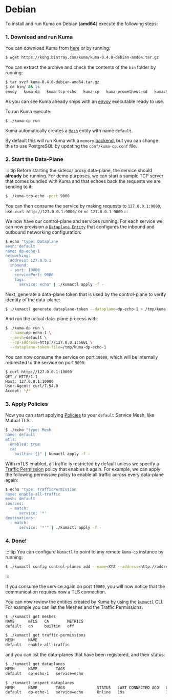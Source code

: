 # Debian

To install and run Kuma on Debian (**amd64**) execute the following steps:

### 1. Download and run Kuma

You can download Kuma from [here](https://kong.bintray.com/kuma/kuma-0.4.0-debian-amd64.tar.gz) or by running:

```sh
$ wget https://kong.bintray.com/kuma/kuma-0.4.0-debian-amd64.tar.gz
```

You can extract the archive and check the contents of the `bin` folder by running:

```sh
$ tar xvzf kuma-0.4.0-debian-amd64.tar.gz
$ cd bin/ && ls
envoy   kuma-dp   kuma-tcp-echo   kuma-cp   kuma-prometheus-sd   kumactl
```

As you can see Kuma already ships with an [envoy](http://envoyproxy.io) executable ready to use.

To run Kuma execute:

```sh
$ ./kuma-cp run
```

Kuma automatically creates a [`Mesh`](../../policies/mesh) entity with name `default`. 

By default this will run Kuma with a `memory` [backend](../../documentation/backends), but you can change this to use PostgreSQL by updating the `conf/kuma-cp.conf` file.

### 2. Start the Data-Plane

::: tip
Before starting the sidecar proxy data-plane, the service should **already** be running. For demo purposes, we can start a sample TCP server that comes bundled with Kuma and that echoes back the requests we are sending to it:

```sh
$ ./kuma-tcp-echo -port 9000
```

You can then consume the service by making requests to `127.0.0.1:9000`, like: `curl http://127.0.0.1:9000/` or `nc 127.0.0.1 9000`
:::

We now have our control-plane and services running. For each service we can now provision a [`Dataplane Entity`](../documentation/dps-and-data-model/#dataplane-entity) that configures the inbound and outbound networking configuration:

```sh
$ echo "type: Dataplane
mesh: default
name: dp-echo-1
networking:
  address: 127.0.0.1
  inbound:
  - port: 10000
    servicePort: 9000
    tags:
      service: echo" | ./kumactl apply -f -
```

Next, generate a data-plane token that is used by the control-plane to verify identity of the data-plane:
```sh
$ ./kumactl generate dataplane-token --dataplane=dp-echo-1 > /tmp/kuma-dp-echo-1
```

And run the actual data-plane process with:

```sh
$ ./kuma-dp run \
  --name=dp-echo-1 \
  --mesh=default \
  --cp-address=http://127.0.0.1:5681 \
  --dataplane-token-file=/tmp/kuma-dp-echo-1
```

You can now consume the service on port `10000`, which will be internally redirected to the service on port `9000`:

```sh
$ curl http://127.0.0.1:10000
GET / HTTP/1.1
Host: 127.0.0.1:10000
User-Agent: curl/7.54.0
Accept: */*
```

### 3. Apply Policies

Now you can start applying [Policies](../../policies/introduction) to your `default` Service Mesh, like Mutual TLS:

```sh
$ ./echo "type: Mesh
name: default
mtls:
  enabled: true 
  ca:
    builtin: {}" | kumactl apply -f -
```

With mTLS enabled, all traffic is restricted by default unless we specify a [Traffic Permission](../../policies/traffic-permissions) policy that enables it again. For example, we can apply the following permissive policy to enable all traffic across every data-plane again:

```sh
$ echo "type: TrafficPermission
name: enable-all-traffic
mesh: default
sources:
  - match:
      service: '*'
destinations:
  - match:
      service: '*'" | ./kumactl apply -f -
```

### 4. Done!

::: tip
You can configure `kumactl` to point to any remote `kuma-cp` instance by running:

```sh
$ ./kumactl config control-planes add --name=XYZ --address=http://address.to.kuma:5681
```
:::

If you consume the service again on port `10000`, you will now notice that the communication requires now a TLS connection.

You can now review the entities created by Kuma by using the [`kumactl`](../../documentation/kumactl) CLI. For example you can list the Meshes and the Traffic Permissions:

```sh
$ ./kumactl get meshes
NAME      mTLS   CA        METRICS
default   on     builtin   off

$ ./kumactl get traffic-permissions
MESH      NAME
default   enable-all-traffic
```

and you can list the data-planes that have been registered, and their status:

```sh
$ ./kumactl get dataplanes
MESH      NAME        TAGS
default   dp-echo-1   service=echo

$ ./kumactl inspect dataplanes
MESH      NAME        TAGS              STATUS   LAST CONNECTED AGO   LAST UPDATED AGO   TOTAL UPDATES   TOTAL ERRORS
default   dp-echo-1   service=echo      Online   19s                  18s                2               0
```
